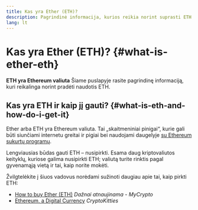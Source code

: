 ```yaml
---
title: Kas yra Ether (ETH)?
description: Pagrindinė informacija, kurios reikia norint suprasti ETH.
lang: lt
---
```


# Kas yra Ether (ETH)? {#what-is-ether-eth}

<div class="featured">

**ETH yra Ethereum valiuta** Šiame puslapyje rasite pagrindinę informaciją, kuri reikalinga norint pradėti naudotis ETH.

</div>

## Kas yra ETH ir kaip jį gauti? {#what-is-eth-and-how-do-i-get-it}

Ether arba ETH yra Ethereum valiuta. Tai „skaitmeniniai pinigai“, kurie gali būti siunčiami internetu greitai ir pigiai bei naudojami daugelyje [su Ethereum sukurtų programų](/dapps/).

Lengviausias būdas gauti ETH – nusipirkti. Esama daug kriptovaliutos keityklų, kuriose galima nusipirkti ETH; valiutą turite rinktis pagal gyvenamąją vietą ir tai, kaip norite mokėti.

Žvilgtelėkite į šiuos vadovus norėdami sužinoti daugiau apie tai, kaip pirkti ETH:

- [How to buy Ether (ETH)](https://support.mycrypto.com/how-to/getting-started/how-to-buy-ether-with-usd) _Dažnai atnaujinama - MyCrypto_
- [Ethereum, a Digital Currency](https://www.cryptokitties.co/faq#ethereum-a-digital-currency) _CryptoKitties_
